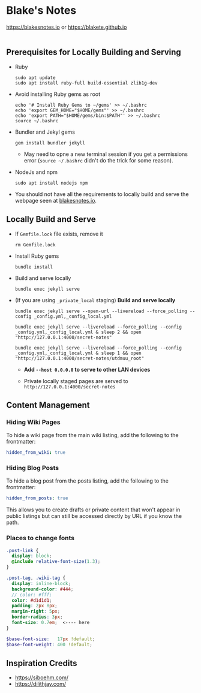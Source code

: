 # Blake's Notes

https://blakesnotes.io or https://blakete.github.io
<br><br>

## Prerequisites for Locally Building and Serving

* Ruby

    ```console
    sudo apt update
    sudo apt install ruby-full build-essential zlib1g-dev
    ```

* Avoid installing Ruby gems as root

    ```console
    echo '# Install Ruby Gems to ~/gems' >> ~/.bashrc
    echo 'export GEM_HOME="$HOME/gems"' >> ~/.bashrc
    echo 'export PATH="$HOME/gems/bin:$PATH"' >> ~/.bashrc
    source ~/.bashrc
    ```

* Bundler and Jekyl gems

    ```console
    gem install bundler jekyll
    ```

  * May need to opne a new terminal session if you get a permissions error (`source ~/.bashrc` didn't do the trick for some reason).

* NodeJs and npm

    ```console
    sudo apt install nodejs npm
    ```

* You should not have all the requirements to locally build and serve the webpage seen at [blakesnotes.io](https://blakesnotes.io).

## Locally Build and Serve

* If `Gemfile.lock` file exists, remove it

    ```console
    rm Gemfile.lock 
    ```

* Install Ruby gems

    ```console
    bundle install
    ```

* Build and serve locally

    ```console
    bundle exec jekyll serve
    ```

* (If you are using `_private_local` staging) **Build and serve locally**

    ```console
    bundle exec jekyll serve --open-url --livereload --force_polling --config _config.yml,_config_local.yml
    ```

    ```console
    bundle exec jekyll serve --livereload --force_polling --config _config.yml,_config_local.yml & sleep 2 && open "http://127.0.0.1:4000/secret-notes"
    ```

    ```console
    bundle exec jekyll serve --livereload --force_polling --config _config.yml,_config_local.yml & sleep 1 && open "http://127.0.0.1:4000/secret-notes/utdmuu_root"
    ```

    * **Add `--host 0.0.0.0` to serve to other LAN devices**

    * Private locally staged pages are served to `http://127.0.0.1:4000/secret-notes`

## Content Management

### Hiding Wiki Pages

To hide a wiki page from the main wiki listing, add the following to the frontmatter:

```yaml
hidden_from_wiki: true
```

### Hiding Blog Posts

To hide a blog post from the posts listing, add the following to the frontmatter:

```yaml
hidden_from_posts: true
```

This allows you to create drafts or private content that won't appear in public listings but can still be accessed directly by URL if you know the path.

### Places to change fonts

```_sass/minima/_layout.scss
.post-link {
  display: block;
  @include relative-font-size(1.3);
}
```

```assets/css/style.scss
.post-tag, .wiki-tag {
  display: inline-block;
  background-color: #444;
  // color: #fff;
  color: #d1d1d1;
  padding: 2px 8px;
  margin-right: 5px;
  border-radius: 3px;
  font-size: 0.7em;  <---- here
}
```

```_sass/minima/initialize.scss
$base-font-size:   17px !default;
$base-font-weight: 400 !default;
```

## Inspiration Credits

* https://siboehm.com/
* https://dilithjay.com/
